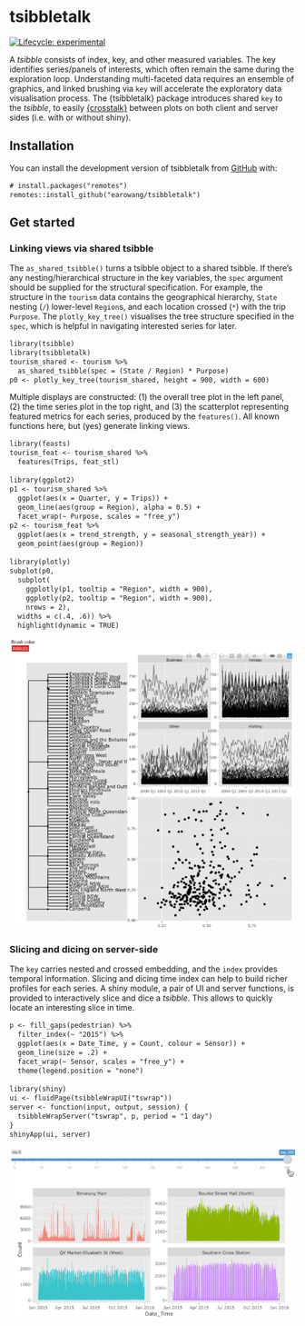 
<!-- README.md is generated from README.Rmd. Please edit that file -->

tsibbletalk
===========

<!-- badges: start -->

[![Lifecycle:
experimental](https://img.shields.io/badge/lifecycle-experimental-orange.svg)](https://www.tidyverse.org/lifecycle/#experimental)
<!-- badges: end -->

A *tsibble* consists of index, key, and other measured variables. The
key identifies series/panels of interests, which often remain the same
during the exploration loop. Understanding multi-faceted data requires
an ensemble of graphics, and linked brushing via `key` will accelerate
the exploratory data visualisation process. The {tsibbletalk} package
introduces shared `key` to the *tsibble*, to easily
[{crosstalk}](https://rstudio.github.io/crosstalk/) between plots on
both client and server sides (i.e. with or without shiny).

Installation
------------

You can install the development version of tsibbletalk from
[GitHub](https://github.com/) with:

    # install.packages("remotes")
    remotes::install_github("earowang/tsibbletalk")

Get started
-----------

### Linking views via shared tsibble

The `as_shared_tsibble()` turns a tsibble object to a shared tsibble. If
there’s any nesting/hierarchical structure in the key variables, the
`spec` argument should be supplied for the structural specification. For
example, the structure in the `tourism` data contains the geographical
hierarchy, `State` nesting (`/`) lower-level `Region`s, and each
location crossed (`*`) with the trip `Purpose`. The `plotly_key_tree()`
visualises the tree structure specified in the `spec`, which is helpful
in navigating interested series for later.

    library(tsibble)
    library(tsibbletalk)
    tourism_shared <- tourism %>%
      as_shared_tsibble(spec = (State / Region) * Purpose)
    p0 <- plotly_key_tree(tourism_shared, height = 900, width = 600)

Multiple displays are constructed: (1) the overall tree plot in the left
panel, (2) the time series plot in the top right, and (3) the
scatterplot representing featured metrics for each series, produced by
the `features()`. All known functions here, but (yes) generate linking
views.

    library(feasts)
    tourism_feat <- tourism_shared %>%
      features(Trips, feat_stl)

    library(ggplot2)
    p1 <- tourism_shared %>%
      ggplot(aes(x = Quarter, y = Trips)) +
      geom_line(aes(group = Region), alpha = 0.5) +
      facet_wrap(~ Purpose, scales = "free_y")
    p2 <- tourism_feat %>%
      ggplot(aes(x = trend_strength, y = seasonal_strength_year)) +
      geom_point(aes(group = Region))

    library(plotly)
    subplot(p0,
      subplot(
        ggplotly(p1, tooltip = "Region", width = 900),
        ggplotly(p2, tooltip = "Region", width = 900),
        nrows = 2),
      widths = c(.4, .6)) %>%
      highlight(dynamic = TRUE)

![](man/figures/tourism-crosstalk.gif)

### Slicing and dicing on server-side

The `key` carries nested and crossed embedding, and the `index` provides
temporal information. Slicing and dicing time index can help to build
richer profiles for each series. A shiny module, a pair of UI and server
functions, is provided to interactively slice and dice a *tsibble*. This
allows to quickly locate an interesting slice in time.

    p <- fill_gaps(pedestrian) %>%
      filter_index(~ "2015") %>% 
      ggplot(aes(x = Date_Time, y = Count, colour = Sensor)) +
      geom_line(size = .2) +
      facet_wrap(~ Sensor, scales = "free_y") +
      theme(legend.position = "none")

    library(shiny)
    ui <- fluidPage(tsibbleWrapUI("tswrap"))
    server <- function(input, output, session) {
      tsibbleWrapServer("tswrap", p, period = "1 day")
    }
    shinyApp(ui, server)

![](man/figures/shiny-wrap.gif)
